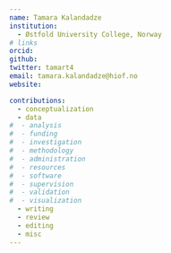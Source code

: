 ```yaml
---
name: Tamara Kalandadze
institution:
  - Østfold University College, Norway
# links
orcid:
github:
twitter: tamart4
email: tamara.kalandadze@hiof.no
website:

contributions:
  - ​conceptualization
  - data
#  - analysis
#  - funding​
#  - ​investigation
#  - ​methodology
#  - administration​
#  - ​resources
#  - ​software
#  - supervision
#  - validation
#  - ​visualization
  - writing
  - review
  - editing
  - misc
---
```

